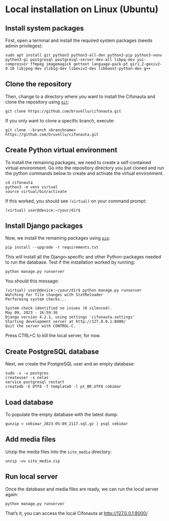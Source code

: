 # Local installation on Linux (Ubuntu)

## Install system packages

First, open a terminal and install the required system packages (needs admin privileges):

```
sudo apt install git python3 python3-all-dev python3-pip python3-venv python3-gi postgresql postgresql-server-dev-all libpq-dev yui-compressor ffmpeg imagemagick gettext language-pack-pt gir1.2-gexiv2-0.10 libjpeg-dev zlib1g-dev libexiv2-dev libboost-python-dev g++
```

## Clone the repository

Then, change to a directory where you want to install the Cifonauta and clone the repository using [`git`](https://git-scm.com/):

```
git clone https://github.com/bruvellu/cifonauta.git
```

If you only want to clone a specific branch, execute:

```
git clone --branch <branchname> https://github.com/bruvellu/cifonauta.git
```

## Create Python virtual environment

To install the remaining packages, we need to create a self-contained virtual environment.
Go into the repository directory you just cloned and run the python commands below to create and activate the virtual environment.

```
cd cifonauta
python3 -m venv virtual
source virtual/bin/activate
```

If this worked, you should see `(virtual)` on your command prompt:

```
(virtual) user@device:~/your/dir$
```

## Install Django packages

Now, we install the remaining packages using [`pip`](https://pypi.org/project/pip/):

```
pip install --upgrade -r requirements.txt
```

This will install all the Django-specific and other Python-packages needed to run the database.
Test if the installation worked by running:

```
python manage.py runserver
```

You should this message:

```
(virtual) user@device:~/your/dir$ python manage.py runserver
Watching for file changes with StatReloader
Performing system checks...

System check identified no issues (0 silenced).
May 09, 2023 - 16:59:36
Django version 4.2.1, using settings 'cifonauta.settings'
Starting development server at http://127.0.0.1:8000/
Quit the server with CONTROL-C.
```

Press CTRL+C to kill the local server, for now.

## Create PostgreSQL database

Next, we create the PostgreSQL user and an empty database:

```
sudo -s -u postgres
createuser -s nelas
service postgresql restart
createdb -E UTF8 -T template0 -l pt_BR.UTF8 cebimar
```

## Load database

To populate the empty database with the latest dump:

```
gunzip < cebimar_2023-05-09_2117.sql.gz | psql cebimar
```

## Add media files

Unzip the media files into the `site_media` directory:

```
unzip -uv site_media.zip
```

## Run local server

Once the database and media files are ready, we can run the local server again:

```
python manage.py runserver
```

That’s it, you can access the local Cifonauta at http://127.0.0.1:8000/

